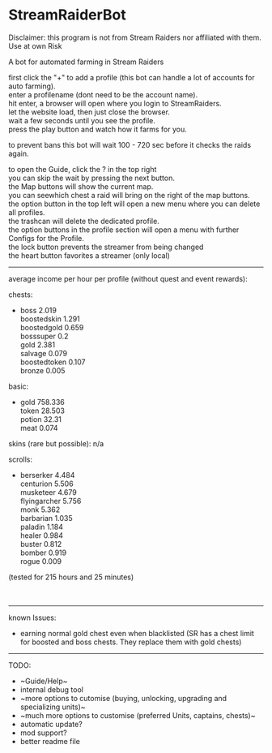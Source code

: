 # StreamRaiderBot

Disclaimer: this program is not from Stream Raiders nor affiliated with them. Use at own Risk

A bot for automated farming in Stream Raiders

first click the "+" to add a profile (this bot can handle a lot of accounts for auto farming).  
enter a profilename (dont need to be the account name).  
hit enter, a browser will open where you login to StreamRaiders.  
let the website load, then just close the browser.  
wait a few seconds until you see the profile.  
press the play button and watch how it farms for you.  
  
to prevent bans this bot will wait 100 - 720 sec before it checks the raids again.

to open the Guide, click the ? in the top right  
you can skip the wait by pressing the next button.  
the Map buttons will show the current map.  
you can seewhich chest a raid will bring on the right of the map buttons.  
the option button in the top left will open a new menu where you can delete all profiles.  
the trashcan will delete the dedicated profile.  
the option buttons in the profile section will open a menu with further Configs for the Profile.  
the lock button prevents the streamer from being changed  
the heart button favorites a streamer (only local)  

***

average income per hour per profile (without quest and event rewards):  

chests:  
- boss 2.019  
boostedskin 1.291  
boostedgold 0.659  
bosssuper 0.2  
gold 2.381  
salvage 0.079  
boostedtoken 0.107  
bronze 0.005  
  
basic:  
- gold 758.336  
token 28.503  
potion 32.31  
meat 0.074  
  
skins (rare but possible): n/a

scrolls:  
- berserker 4.484  
centurion 5.506  
musketeer 4.679  
flyingarcher 5.756  
monk 5.362  
barbarian 1.035  
paladin 1.184  
healer 0.984  
buster 0.812  
bomber 0.919  
rogue 0.009  

(tested for 215 hours and 25 minutes)  
<br><br>
***
known Issues:  
- earning normal gold chest even when blacklisted (SR has a chest limit for boosted and boss chests. They replace them with gold chests)  

***  
TODO:  
- ~Guide/Help~  
- internal debug tool  
- ~more options to cutomise (buying, unlocking, upgrading and specializing units)~  
- ~much more options to customise (preferred Units, captains, chests)~  
- automatic update?  
- mod support?  
- better readme file  
